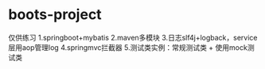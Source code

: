 # boots-project
仅供练习
1.springboot+mybatis
2.maven多模块
3.日志slf4j+logback，service层用aop管理log
4.springmvc拦截器
5.测试类实例：常规测试类 + 使用mock测试类
